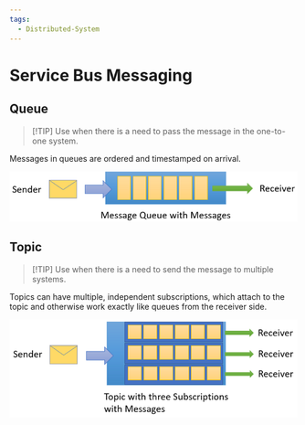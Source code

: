 ```yaml
---
tags:
  - Distributed-System
---
```


# Service Bus Messaging 

## Queue

> [!TIP] Use when there is a need to pass the message in the one-to-one system. 

Messages in queues are ordered and timestamped on arrival.


![service-bus-queue](../assets/about-service-bus-queue.png "service-bus-queue")
 
## Topic

 > [!TIP] Use when there is a need to send the message to multiple systems.

Topics can have multiple, independent subscriptions, which attach to the topic and otherwise work exactly like queues from the receiver side.

![service-bus-queue](../assets/about-service-bus-topic.png "service-bus-queue")